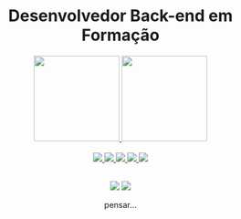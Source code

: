 <div align="center"><h1>Desenvolvedor Back-end em Formação</h1></div>


<div align="center">

  <a href="https://github.com/Cris17Gomes">
  <img height="150em" src="https://github-readme-stats.vercel.app/api?username=Cris17Gomes&show_icons=true&theme=dark&include_all_commits=true&count_private=true"/> 
  <img height="150em" src="https://github-readme-stats.vercel.app/api/top-langs/?username=Cris17Gomes&layout=compact&langs_count=7&theme=dark"/>
    
   

</div>
<br>
  <div align="center">
  <img src="https://img.shields.io/badge/Discord-7289DA?style=for-the-badge&logo=discord&logoColor=white">
  <img src="https://img.shields.io/badge/Node.js-43853D?style=for-the-badge&logo=node.js&logoColor=white">
  <img src="https://img.shields.io/badge/CSS-239120?&style=for-the-badge&logo=css3&logoColor=white">
  <img src="https://img.shields.io/badge/HTML5-E34F26?style=for-the-badge&logo=html5&logoColor=white">
  <img src="https://img.shields.io/badge/JavaScript-F7DF1E?style=for-the-badge&logo=javascript&logoColor=black">
  </div>
<br>

  
<div align="center">

	

 
  <a href = "mailto:gomes.cristiano17@hotmail.com"><img src="https://img.shields.io/badge/-Gmail-%23333?style=for-the-badge&logo=gmail&logoColor=white" target="_blank"></a>
  <a href="https://www.linkedin.com/in/cristianogomes17/" target="_blank"><img src="https://img.shields.io/badge/-LinkedIn-%230077B5?style=for-the-badge&logo=linkedin&logoColor=white" target="_blank"></a>  
  
</div>
  
  <p align="center">
  pensar...
  </p>
